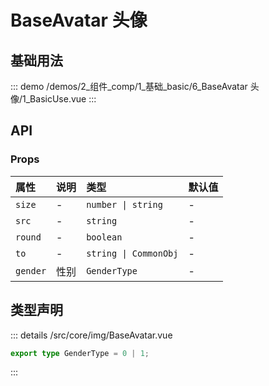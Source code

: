 # BaseAvatar 头像


## 基础用法



::: demo 
/demos/2_组件_comp/1_基础_basic/6_BaseAvatar 头像/1_BasicUse.vue
:::


## API 

### Props

|属性|说明|类型|默认值|
|:---|:---|:---|:---|
|`size`|-|`number \| string`|-|
|`src`|-|`string`|-|
|`round`|-|`boolean`|-|
|`to`|-|`string \| CommonObj`|-|
|`gender`|性别|`GenderType`|-|


## 类型声明

::: details
/src/core/img/BaseAvatar.vue

``` ts
export type GenderType = 0 | 1;
```

:::  
